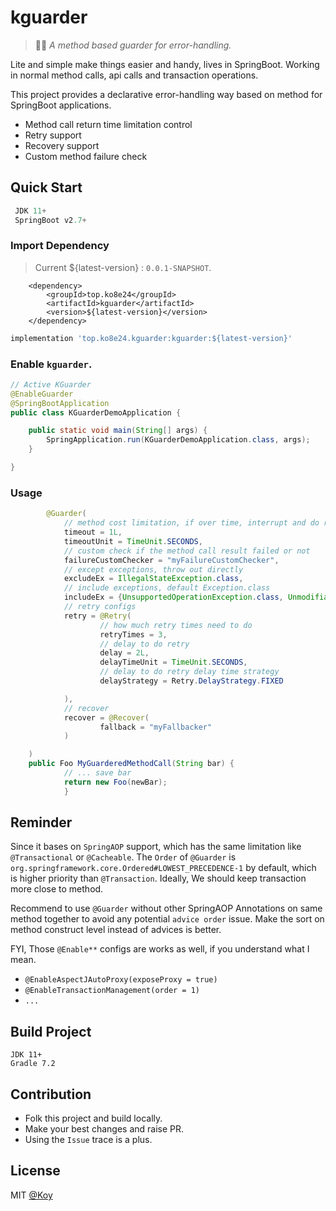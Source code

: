 # kguarder

> :guardsman: *A method based guarder for error-handling.*

Lite and simple make things easier and handy, lives in SpringBoot.
Working in normal method calls, api calls and transaction operations.

This project provides a declarative error-handling way based on method for SpringBoot applications.

- Method call return time limitation control
- Retry support
- Recovery support
- Custom method failure check

## Quick Start

```java
 JDK 11+
 SpringBoot v2.7+
```

### Import Dependency

> Current ${latest-version} :  `0.0.1-SNAPSHOT`.
```pom
    <dependency>
        <groupId>top.ko8e24</groupId>
        <artifactId>kguarder</artifactId>
        <version>${latest-version}</version>
    </dependency>
```

```gradle
implementation 'top.ko8e24.kguarder:kguarder:${latest-version}'
```

### Enable `kguarder`.

```java
// Active KGuarder
@EnableGuarder
@SpringBootApplication
public class KGuarderDemoApplication {

    public static void main(String[] args) {
        SpringApplication.run(KGuarderDemoApplication.class, args);
    }

}
```

### Usage

```java
        @Guarder(
            // method cost limitation, if over time, interrupt and do retry
            timeout = 1L,
            timeoutUnit = TimeUnit.SECONDS,
            // custom check if the method call result failed or not
            failureCustomChecker = "myFailureCustomChecker",
            // except exceptions, throw out directly
            excludeEx = IllegalStateException.class,
            // include exceptions, default Exception.class
            includeEx = {UnsupportedOperationException.class, UnmodifiableClassException.class},
            // retry configs
            retry = @Retry(
                    // how much retry times need to do 
                    retryTimes = 3,
                    // delay to do retry
                    delay = 2L,
                    delayTimeUnit = TimeUnit.SECONDS,
                    // delay to do retry delay time strategy
                    delayStrategy = Retry.DelayStrategy.FIXED

            ),
            // recover
            recover = @Recover(
                    fallback = "myFallbacker"
            )

    )
    public Foo MyGuarderedMethodCall(String bar) {
            // ... save bar
            return new Foo(newBar);
            }
```

## Reminder

Since it bases on `SpringAOP` support, which has the same limitation like `@Transactional` or `@Cacheable`.
The `Order` of `@Guarder` is `org.springframework.core.Ordered#LOWEST_PRECEDENCE-1` by default, which is higher priority than `@Transaction`.
Ideally, We should keep transaction more close to method.

Recommend to use `@Guarder` without other SpringAOP Annotations on same method together to avoid any potential `advice order` issue.
Make the sort on method construct level instead of advices is better.

FYI, Those `@Enable**` configs are works as well, if you understand what I mean.

- `@EnableAspectJAutoProxy(exposeProxy = true)`
- `@EnableTransactionManagement(order = 1)`
- `...`

## Build Project

```
JDK 11+
Gradle 7.2
```

## Contribution

- Folk this project and build locally.
- Make your best changes and raise PR.
- Using the `Issue` trace is a plus.


## License

MIT [@Koy](https://github.com/Koooooo-7)


